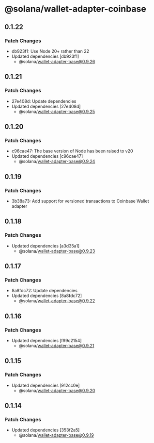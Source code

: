 # @solana/wallet-adapter-coinbase

## 0.1.22

### Patch Changes

- db923f1: Use Node 20+ rather than 22
- Updated dependencies [db923f1]
    - @solana/wallet-adapter-base@0.9.26

## 0.1.21

### Patch Changes

- 27e408d: Update dependencies
- Updated dependencies [27e408d]
    - @solana/wallet-adapter-base@0.9.25

## 0.1.20

### Patch Changes

- c96cae47: The base version of Node has been raised to v20
- Updated dependencies [c96cae47]
    - @solana/wallet-adapter-base@0.9.24

## 0.1.19

### Patch Changes

- 3b38a73: Add support for versioned transactions to Coinbase Wallet adapter

## 0.1.18

### Patch Changes

- Updated dependencies [a3d35a1]
    - @solana/wallet-adapter-base@0.9.23

## 0.1.17

### Patch Changes

- 8a8fdc72: Update dependencies
- Updated dependencies [8a8fdc72]
    - @solana/wallet-adapter-base@0.9.22

## 0.1.16

### Patch Changes

- Updated dependencies [f99c2154]
    - @solana/wallet-adapter-base@0.9.21

## 0.1.15

### Patch Changes

- Updated dependencies [912cc0e]
    - @solana/wallet-adapter-base@0.9.20

## 0.1.14

### Patch Changes

- Updated dependencies [353f2a5]
    - @solana/wallet-adapter-base@0.9.19
